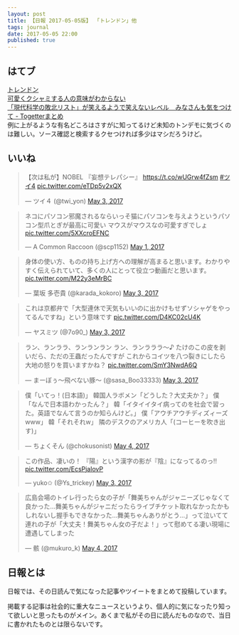 ```yaml
---
layout: post
title: 【日報 2017-05-05版】 「トレンドン」他
tags: journal
date: 2017-05-05 22:00
published: true
---
```



## はてブ

<div class="news"><a href="http://mastodon.datasection.jp/#!/" target="_blank">トレンドン</a>
<div class="newscomme"></div>
</div>

<div class="news"><a href="http://anond.hatelabo.jp/20170503124817" target="_blank">可愛くクシャミする人の意味がわからない</a>
<div class="newscomme"></div>
</div>

<div class="news"><a href="https://togetter.com/li/1107013" target="_blank">「現代科学の敗北リスト」が笑えるようで笑えないレベル　みなさんも気をつけて - Togetterまとめ</a>
<div class="newscomme">例に上がるような有名どころはさすがに知ってるけど未知のトンデモに気づくのは難しい。ソース確認と検索するクセつければ多少はマシだろうけど。
</div>
</div>


## いいね

 <blockquote class="twitter-tweet"><p lang="ja" dir="ltr">【次は私が】NOBEL 『妄想テレパシー』 <a href="https://t.co/wUGrw4fZsm">https://t.co/wUGrw4fZsm</a> <a href="https://twitter.com/hashtag/%E3%83%84%E3%82%A44?src=hash">#ツイ4</a> <a href="https://t.co/eTDp5v2xQX">pic.twitter.com/eTDp5v2xQX</a></p>&mdash; ツイ４ (@twi_yon) <a href="https://twitter.com/twi_yon/status/859648740487045120">May 3, 2017</a></blockquote>
<script async src="//platform.twitter.com/widgets.js" charset="utf-8"></script> 
 
 
<blockquote class="twitter-tweet"><p lang="ja" dir="ltr">ネコにパソコン邪魔されるならいっそ猫にパソコンを与えようというパソコン型爪とぎが最高に可愛い 
マウスがマウスなの可愛すぎでしょ <a href="https://t.co/5XXcroEFNC">pic.twitter.com/5XXcroEFNC</a></p>&mdash; A Common Raccoon (@scp1152) <a href="https://twitter.com/scp1152/status/858941814690127872">May 1, 2017</a></blockquote>
<script async src="//platform.twitter.com/widgets.js" charset="utf-8"></script> 
 
 
<blockquote class="twitter-tweet"><p lang="ja" dir="ltr">身体の使い方、ものの持ち上げ方への理解が高まると思います。わかりやすく伝えられていて、多くの人にとって役立つ動画だと思います。 <a href="https://t.co/M22y3eMrBC">pic.twitter.com/M22y3eMrBC</a></p>&mdash; 葉坂 多壱貴 (@karada_kokoro) <a href="https://twitter.com/karada_kokoro/status/859562025684410369">May 3, 2017</a></blockquote>
<script async src="//platform.twitter.com/widgets.js" charset="utf-8"></script> 
 
 
<blockquote class="twitter-tweet"><p lang="ja" dir="ltr">これは京都弁で「大型連休で天気もいいのに出かけもせずソシャゲをやってるんですね」という意味です <a href="https://t.co/D4KC02cU4K">pic.twitter.com/D4KC02cU4K</a></p>&mdash; ヤスミツ (@7o90_) <a href="https://twitter.com/7o90_/status/859610579744559105">May 3, 2017</a></blockquote>
<script async src="//platform.twitter.com/widgets.js" charset="utf-8"></script> 
 
 
<blockquote class="twitter-tweet"><p lang="ja" dir="ltr">ラン、ランララ、ランランラン 
ラン、ランラララ〜♪ 
たけのこの皮を剥いだら、ただの王蟲だったんですが 
これからコイツを八つ裂きにしたら大地の怒りを買いますかね？ <a href="https://t.co/SmY3NwdA6Q">pic.twitter.com/SmY3NwdA6Q</a></p>&mdash; まーぼぅ～飛べない豚～ (@sasa_Boo33333) <a href="https://twitter.com/sasa_Boo33333/status/859658828052258820">May 3, 2017</a></blockquote>
<script async src="//platform.twitter.com/widgets.js" charset="utf-8"></script> 
 
 
<blockquote class="twitter-tweet"><p lang="ja" dir="ltr">僕「いてっ！(日本語)」 
韓国人ラボメン「どうした？大丈夫か？」 
僕「なんで日本語わかったん？」 
韓「イタイイタイ病ってのを社会で習った。英語でなんて言うのか知らんけど。」 
僕「アウチアウチディズィーズwww」 
韓「それそれw」 
隣のデスクのアメリカ人「(コーヒーを吹き出す)」</p>&mdash; ちょくそん (@chokusonist) <a href="https://twitter.com/chokusonist/status/859973174565404672">May 4, 2017</a></blockquote>
<script async src="//platform.twitter.com/widgets.js" charset="utf-8"></script> 
 
 
<blockquote class="twitter-tweet"><p lang="ja" dir="ltr">この作品、凄いの！ 
『陽』という漢字の影が『陰』になってるのっ‼︎ <a href="https://t.co/EcsPjalovP">pic.twitter.com/EcsPjalovP</a></p>&mdash; yuko✩ (@Ys_trickey) <a href="https://twitter.com/Ys_trickey/status/859825876065673216">May 3, 2017</a></blockquote>
<script async src="//platform.twitter.com/widgets.js" charset="utf-8"></script> 
 
 
<blockquote class="twitter-tweet"><p lang="ja" dir="ltr">広島会場のトイレ行ったら女の子が「舞美ちゃんがジャニーズじゃなくて良かった…舞美ちゃんがジャニだったらライブチケット取れなかったかもしれないし握手もできなかった…舞美ちゃんありがとう…」って泣いてて連れの子が「大丈夫！舞美ちゃん女の子だよ！」って慰めてる凄い現場に遭遇してしまった</p>&mdash; 骸 (@mukuro_k) <a href="https://twitter.com/mukuro_k/status/860133417005965313">May 4, 2017</a></blockquote>
<script async src="//platform.twitter.com/widgets.js" charset="utf-8"></script> 
 

## 日報とは

日報では、その日読んで気になった記事やツイートをまとめて投稿しています。

掲載する記事は社会的に重大なニュースというより、個人的に気になったり知って欲しいと思ったものがメイン。あくまで私がその日に読んだものなので、当日に書かれたものとは限らないです。